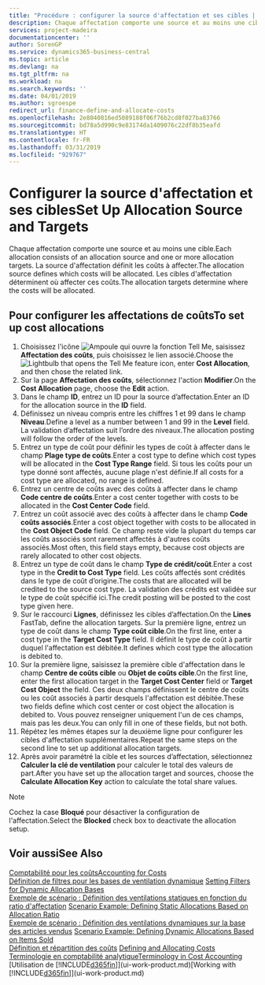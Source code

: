 ```yaml
---
title: "Procédure : configurer la source d'affectation et ses cibles | Microsoft Docs"
description: Chaque affectation comporte une source et au moins une cible. La source d'affectation définit les coûts à affecter. Les cibles d'affectation déterminent où affecter ces coûts.
services: project-madeira
documentationcenter: ''
author: SorenGP
ms.service: dynamics365-business-central
ms.topic: article
ms.devlang: na
ms.tgt_pltfrm: na
ms.workload: na
ms.search.keywords: ''
ms.date: 04/01/2019
ms.author: sgroespe
redirect_url: finance-define-and-allocate-costs
ms.openlocfilehash: 2e8040816ed5089188f06f76b2cd8f027ba83766
ms.sourcegitcommit: bd78a5d990c9e83174da1409076c22df8b35eafd
ms.translationtype: HT
ms.contentlocale: fr-FR
ms.lasthandoff: 03/31/2019
ms.locfileid: "929767"
---
```

# <a name="set-up-allocation-source-and-targets"></a><span data-ttu-id="366a8-105">Configurer la source d'affectation et ses cibles</span><span class="sxs-lookup"><span data-stu-id="366a8-105">Set Up Allocation Source and Targets</span></span>
<span data-ttu-id="366a8-106">Chaque affectation comporte une source et au moins une cible.</span><span class="sxs-lookup"><span data-stu-id="366a8-106">Each allocation consists of an allocation source and one or more allocation targets.</span></span> <span data-ttu-id="366a8-107">La source d'affectation définit les coûts à affecter.</span><span class="sxs-lookup"><span data-stu-id="366a8-107">The allocation source defines which costs will be allocated.</span></span> <span data-ttu-id="366a8-108">Les cibles d'affectation déterminent où affecter ces coûts.</span><span class="sxs-lookup"><span data-stu-id="366a8-108">The allocation targets determine where the costs will be allocated.</span></span>  

## <a name="to-set-up-cost-allocations"></a><span data-ttu-id="366a8-109">Pour configurer les affectations de coûts</span><span class="sxs-lookup"><span data-stu-id="366a8-109">To set up cost allocations</span></span>  
1.  <span data-ttu-id="366a8-110">Choisissez l'icône ![Ampoule qui ouvre la fonction Tell Me](media/ui-search/search_small.png "Dites-moi ce que vous voulez faire"), saisissez **Affectation des coûts**, puis choisissez le lien associé.</span><span class="sxs-lookup"><span data-stu-id="366a8-110">Choose the ![Lightbulb that opens the Tell Me feature](media/ui-search/search_small.png "Tell me what you want to do") icon, enter **Cost Allocation**, and then chose the related link.</span></span>  
2.  <span data-ttu-id="366a8-111">Sur la page **Affectation des coûts**, sélectionnez l'action **Modifier**.</span><span class="sxs-lookup"><span data-stu-id="366a8-111">On the **Cost Allocation** page, choose the **Edit** action.</span></span>  
3.  <span data-ttu-id="366a8-112">Dans le champ **ID**, entrez un ID pour la source d’affectation.</span><span class="sxs-lookup"><span data-stu-id="366a8-112">Enter an ID for the allocation source in the **ID** field.</span></span>  
4.  <span data-ttu-id="366a8-113">Définissez un niveau compris entre les chiffres 1 et 99 dans le champ **Niveau**.</span><span class="sxs-lookup"><span data-stu-id="366a8-113">Define a level as a number between 1 and 99 in the **Level** field.</span></span> <span data-ttu-id="366a8-114">La validation d’affectation suit l’ordre des niveaux.</span><span class="sxs-lookup"><span data-stu-id="366a8-114">The allocation posting will follow the order of the levels.</span></span>  
5.  <span data-ttu-id="366a8-115">Entrez un type de coût pour définir les types de coût à affecter dans le champ **Plage type de coûts**.</span><span class="sxs-lookup"><span data-stu-id="366a8-115">Enter a cost type to define which cost types will be allocated in the **Cost Type Range** field.</span></span> <span data-ttu-id="366a8-116">Si tous les coûts pour un type donné sont affectés, aucune plage n'est définie.</span><span class="sxs-lookup"><span data-stu-id="366a8-116">If all costs for a cost type are allocated, no range is defined.</span></span>  
6.  <span data-ttu-id="366a8-117">Entrez un centre de coûts avec des coûts à affecter dans le champ **Code centre de coûts**.</span><span class="sxs-lookup"><span data-stu-id="366a8-117">Enter a cost center together with costs to be allocated in the **Cost Center Code** field.</span></span>  
7.  <span data-ttu-id="366a8-118">Entrez un coût associé avec des coûts à affecter dans le champ **Code coûts associés**.</span><span class="sxs-lookup"><span data-stu-id="366a8-118">Enter a cost object together with costs to be allocated in the **Cost Object Code** field.</span></span> <span data-ttu-id="366a8-119">Ce champ reste vide la plupart du temps car les coûts associés sont rarement affectés à d'autres coûts associés.</span><span class="sxs-lookup"><span data-stu-id="366a8-119">Most often, this field stays empty, because cost objects are rarely allocated to other cost objects.</span></span>  
8.  <span data-ttu-id="366a8-120">Entrez un type de coût dans le champ **Type de crédit/coût**.</span><span class="sxs-lookup"><span data-stu-id="366a8-120">Enter a cost type in the **Credit to Cost Type** field.</span></span> <span data-ttu-id="366a8-121">Les coûts affectés sont crédités dans le type de coût d’origine.</span><span class="sxs-lookup"><span data-stu-id="366a8-121">The costs that are allocated will be credited to the source cost type.</span></span> <span data-ttu-id="366a8-122">La validation des crédits est validée sur le type de coût spécifié ici.</span><span class="sxs-lookup"><span data-stu-id="366a8-122">The credit posting will be posted to the cost type given here.</span></span>  
9. <span data-ttu-id="366a8-123">Sur le raccourci **Lignes**, définissez les cibles d’affectation.</span><span class="sxs-lookup"><span data-stu-id="366a8-123">On the **Lines** FastTab, define the allocation targets.</span></span> <span data-ttu-id="366a8-124">Sur la première ligne, entrez un type de coût dans le champ **Type coût cible**.</span><span class="sxs-lookup"><span data-stu-id="366a8-124">On the first line, enter a cost type in the **Target Cost Type** field.</span></span> <span data-ttu-id="366a8-125">Il définit le type de coût à partir duquel l'affectation est débitée.</span><span class="sxs-lookup"><span data-stu-id="366a8-125">It defines which cost type the allocation is debited to.</span></span>  
10. <span data-ttu-id="366a8-126">Sur la première ligne, saisissez la première cible d'affectation dans le champ **Centre de coûts cible** ou **Objet de coûts cible**.</span><span class="sxs-lookup"><span data-stu-id="366a8-126">On the first line, enter the first allocation target in the **Target Cost Center** field or **Target Cost Object** the field.</span></span> <span data-ttu-id="366a8-127">Ces deux champs définissent le centre de coûts ou les coût associés à partir desquels l'affectation est débitée.</span><span class="sxs-lookup"><span data-stu-id="366a8-127">These two fields define which cost center or cost object the allocation is debited to.</span></span> <span data-ttu-id="366a8-128">Vous pouvez renseigner uniquement l'un de ces champs, mais pas les deux.</span><span class="sxs-lookup"><span data-stu-id="366a8-128">You can only fill in one of these fields, but not both.</span></span>  
11. <span data-ttu-id="366a8-129">Répétez les mêmes étapes sur la deuxième ligne pour configurer les cibles d'affectation supplémentaires.</span><span class="sxs-lookup"><span data-stu-id="366a8-129">Repeat the same steps on the second line to set up additional allocation targets.</span></span>  
12. <span data-ttu-id="366a8-130">Après avoir paramétré la cible et les sources d’affectation, sélectionnez **Calculer la clé de ventilation** pour calculer le total des valeurs de part.</span><span class="sxs-lookup"><span data-stu-id="366a8-130">After you have set up the allocation target and sources, choose the **Calculate Allocation Key** action to calculate the total share values.</span></span>  

> [!NOTE]  
>  <span data-ttu-id="366a8-131">Cochez la case **Bloqué** pour désactiver la configuration de l'affectation.</span><span class="sxs-lookup"><span data-stu-id="366a8-131">Select the **Blocked** check box to deactivate the allocation setup.</span></span>  

## <a name="see-also"></a><span data-ttu-id="366a8-132">Voir aussi</span><span class="sxs-lookup"><span data-stu-id="366a8-132">See Also</span></span>  
[<span data-ttu-id="366a8-133">Comptabilité pour les coûts</span><span class="sxs-lookup"><span data-stu-id="366a8-133">Accounting for Costs</span></span>](finance-manage-cost-accounting.md)  
 <span data-ttu-id="366a8-134">[Définition de filtres pour les bases de ventilation dynamique](finance-setting-filters-for-dynamic-allocation-bases.md) </span><span class="sxs-lookup"><span data-stu-id="366a8-134">[Setting Filters for Dynamic Allocation Bases](finance-setting-filters-for-dynamic-allocation-bases.md) </span></span>  
 <span data-ttu-id="366a8-135">[Exemple de scénario : Définition des ventilations statiques en fonction du ratio d'affectation](finance-scenario-example-defining-static-allocations-based-on-allocation-ratio.md) </span><span class="sxs-lookup"><span data-stu-id="366a8-135">[Scenario Example: Defining Static Allocations Based on Allocation Ratio](finance-scenario-example-defining-static-allocations-based-on-allocation-ratio.md) </span></span>  
 <span data-ttu-id="366a8-136">[Exemple de scénario : Définition des ventilations dynamiques sur la base des articles vendus](finance-scenario-example-defining-dynamic-allocations-based-on-items-sold.md) </span><span class="sxs-lookup"><span data-stu-id="366a8-136">[Scenario Example: Defining Dynamic Allocations Based on Items Sold](finance-scenario-example-defining-dynamic-allocations-based-on-items-sold.md) </span></span>  
 <span data-ttu-id="366a8-137">[Définition et répartition des coûts](finance-define-and-allocate-costs.md) </span><span class="sxs-lookup"><span data-stu-id="366a8-137">[Defining and Allocating Costs](finance-define-and-allocate-costs.md) </span></span>  
 [<span data-ttu-id="366a8-138">Terminologie en comptabilité analytique</span><span class="sxs-lookup"><span data-stu-id="366a8-138">Terminology in Cost Accounting</span></span>](finance-terminology-in-cost-accounting.md)  
 <span data-ttu-id="366a8-139">[Utilisation de [!INCLUDE[d365fin](includes/d365fin_md.md)]](ui-work-product.md)</span><span class="sxs-lookup"><span data-stu-id="366a8-139">[Working with [!INCLUDE[d365fin](includes/d365fin_md.md)]](ui-work-product.md)</span></span>
